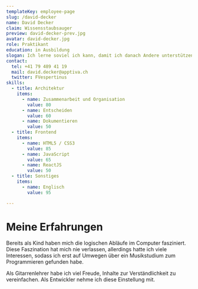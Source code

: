 ```yaml
---
templateKey: employee-page
slug: /david-decker
name: David Decker
claim: Wissensstaubsauger
preview: david-decker-prev.jpg
avatar: david-decker.jpg
role: Praktikant
education: in Ausbildung
slogan: Ich lerne soviel ich kann, damit ich danach Andere unterstützen kann.
contact:
  tel: +41 79 489 41 19
  mail: david.decker@apptiva.ch
  twitter: FVespertinus
skills:
  - title: Architektur
    items:
      - name: Zusammenarbeit und Organisation
        value: 80
      - name: Entscheiden
        value: 60
      - name: Dokumentieren
        value: 50
  - title: Frontend
    items:
      - name: HTML5 / CSS3
        value: 85
      - name: JavaScript
        value: 65
      - name: ReactJS
        value: 50
  - title: Sonstiges
    items:
      - name: Englisch
        value: 95

---
```


# Meine Erfahrungen

Bereits als Kind haben mich die logischen Abläufe im Computer fasziniert. Diese Faszination hat mich nie verlassen, allerdings hatte ich viele Interessen, sodass ich erst auf Umwegen über ein Musikstudium zum Programmieren gefunden habe. 

Als Gitarrenlehrer habe ich viel Freude, Inhalte zur Verständlichkeit zu vereinfachen. Als Entwickler nehme ich diese Einstellung mit.
